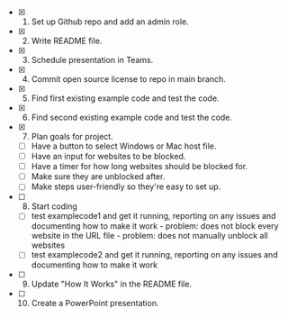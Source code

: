 
- [x] 1. Set up Github repo and add an admin role.
- [x] 2. Write README file.
- [x] 3. Schedule presentation in Teams.
- [x] 4. Commit open source license to repo in main branch.
- [x] 5. Find first existing example code and test the code.
- [x] 6. Find second existing example code and test the code.
- [x] 7. Plan goals for project. 
    - [ ] Have a button to select Windows or Mac host file.
    - [ ] Have an input for websites to be blocked.
    - [ ] Have a timer for how long websites should be blocked for.
    - [ ] Make sure they are unblocked after.
    - [ ] Make steps user-friendly so they're easy to set up.
- [ ] 8. Start coding
    - [ ] test examplecode1 and get it running, reporting on any issues and documenting how to make it work
              - problem: does not block every website in the URL file
              - problem: does not manually unblock all websites
    - [ ] test examplecode2 and get it running, reporting on any issues and documenting how to make it work   
- [ ] 9. Update "How It Works" in the README file.
- [ ] 10. Create a PowerPoint presentation.
